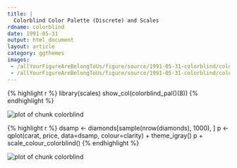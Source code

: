 ```yaml
---
title: |
  Colorblind Color Palette (Discrete) and Scales
rdname: colorblind
date: 1991-05-31
output: html_document
layout: article
category: ggthemes
images:
 - /allYourFigureAreBelongToUs/figure/source/1991-05-31-colorblind/colorblind-1.png
 - /allYourFigureAreBelongToUs/figure/source/1991-05-31-colorblind/colorblind-2.png
---
```





{% highlight r %}
library(scales)
show_col(colorblind_pal()(8))
{% endhighlight %}

![plot of chunk colorblind](/allYourFigureAreBelongToUs/figure/source/1991-05-31-colorblind/colorblind-1.png) 

{% highlight r %}
dsamp <- diamonds[sample(nrow(diamonds), 1000), ]
p <- qplot(carat, price, data=dsamp, colour=clarity) + theme_igray()
p + scale_colour_colorblind()
{% endhighlight %}

![plot of chunk colorblind](/allYourFigureAreBelongToUs/figure/source/1991-05-31-colorblind/colorblind-2.png) 